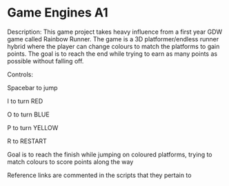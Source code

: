 # Game Engines A1

Description:
This game project takes heavy influence from a first year GDW game called Rainbow Runner. The game is a 3D platformer/endless runner hybrid where the player can change colours to match the platforms to gain points. The goal is to reach the end while trying to earn as many points as possible without falling off. 


Controls:

Spacebar to jump

I to turn RED

O to turn BLUE

P to turn YELLOW

R to RESTART

Goal is to reach the finish while jumping on coloured platforms, trying to match colours to score points along the way

Reference links are commented in the scripts that they pertain to
